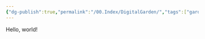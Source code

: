 ```yaml
---
{"dg-publish":true,"permalink":"/00.Index/DigitalGarden/","tags":["gardenEntry"]}
---
```


Hello, world!

